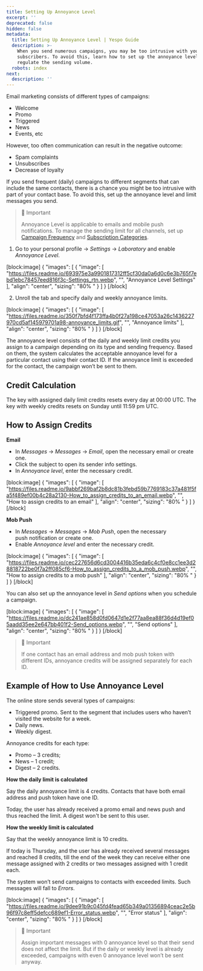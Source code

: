 ```yaml
---
title: Setting Up Annoyance Level
excerpt: ''
deprecated: false
hidden: false
metadata:
  title: Setting Up Annoyance Level | Yespo Guide
  description: >-
    When you send numerous campaigns, you may be too intrusive with your
    subscribers. To avoid this, learn how to set up the annoyance level and
    regulate the sending volume.
  robots: index
next:
  description: ''
---
```

Email marketing consists of different types of campaigns:

- Welcome
- Promo
- Triggered
- News
- Events, etc

However, too often communication can result in the negative outcome:

- Spam complaints
- Unsubscribes
- Decrease of loyalty

If you send frequent (daily) campaigns to different segments that can include the same contacts, there is a chance you might be too intrusive with part of your contact base. To avoid this, set up the annoyance level and limit messages you send.

> 📘 Important
> 
> Annoyance Level is applicable to emails and mobile push notifications. To manage the sending limit for all channels, set up [Campaign Frequency](https://yespo.io/blog/how-to-develop-effective-email-frequency-strategy) and [Subscription Categories](https://docs.yespo.io/docs/how-use-subscription-category).

1. Go to your personal profile → _Settings_ → _Laboratory_ and enable _Annoyance Level_.

[block:image]
{
  "images": [
    {
      "image": [
        "https://files.readme.io/693975e3a9901817312ff5cf30da0a6d0c6e3b765f7ebd1ebc78457eed816f3c-Settings_rtn.webp",
        "",
        "Annoyance Level Settings"
      ],
      "align": "center",
      "sizing": "80% "
    }
  ]
}
[/block]


2. Unroll the tab and specify daily and weekly annoyance limits.

[block:image]
{
  "images": [
    {
      "image": [
        "https://files.readme.io/350f7bfd4f173ffa4b0f27a198ce47053a26c1436227970cd5af145979701a98-annoyance_limits.gif",
        "",
        "Annoyance limits"
      ],
      "align": "center",
      "sizing": "80% "
    }
  ]
}
[/block]


The annoyance level consists of the daily and weekly limit credits you assign to a campaign depending on its type and sending frequency. Based on them, the system calculates the acceptable annoyance level for a particular contact using their contact ID. If the annoyance limit is exceeded for the contact, the campaign won’t be sent to them.

## Credit Calculation

The key with assigned daily limit credits resets every day at 00:00 UTC. The key with weekly credits resets on Sunday until 11:59 pm UTC.

## How to Assign Credits

**Email**

- In _Messages_ → _Messages_ → _Email_, open the necessary email or create one.
- Click the subject to open its sender info settings.
- In _Annoyance level_, enter the necessary credit.

[block:image]
{
  "images": [
    {
      "image": [
        "https://files.readme.io/9abbf269baf2b8dc81b3febd59b7769183c37a481f5fa5f489ef00b4c28a2130-How_to_assign_credits_to_an_email.webp",
        "",
        "How to assign credits to an email"
      ],
      "align": "center",
      "sizing": "80% "
    }
  ]
}
[/block]


**Mob Push**

- In _Messages_ → _Messages_ → _Mob Push_, open the necessary push notification or create one.
- Enable _Annoyance level_ and enter the necessary credit.

[block:image]
{
  "images": [
    {
      "image": [
        "https://files.readme.io/cec227656d6cd3004416b35eda6c4cf0e8cc1ee3d28818722be0f7a2ff085cf6-How_to_assign_credits_to_a_mob_push.webp",
        "",
        "How to assign credits to a mob push"
      ],
      "align": "center",
      "sizing": "80% "
    }
  ]
}
[/block]


You can also set up the annoyance level in _Send options_ when you schedule a campaign.

[block:image]
{
  "images": [
    {
      "image": [
        "https://files.readme.io/dc241ae858d0fd0647d1e2f77aa8ea88f36d4d19ef05aadd35ee2e647bb401f2-Send_options.webp",
        "",
        "Send options"
      ],
      "align": "center",
      "sizing": "80% "
    }
  ]
}
[/block]


> 📘 Important
> 
> If one contact has an email address and mob push token with different IDs, annoyance credits will be assigned separately for each ID.

## Example of How to Use Annoyance Level

The online store sends several types of campaigns:

- Triggered promo. Sent to the segment that includes users who haven’t visited the website for a week.
- Daily news.
- Weekly digest.

Annoyance credits for each type:

- Promo – 3 credits;
- News – 1 credit;
- Digest – 2 credits.

**How the daily limit is calculated**

Say the daily annoyance limit is 4 credits. Contacts that have both email address and push token have one ID.

Today, the user has already received a promo email and news push and thus reached the limit. A digest won't be sent to this user.

**How the weekly limit is calculated**

Say that the weekly annoyance limit is 10 credits.

If today is Thursday, and the user has already received several messages and reached 8 credits, till the end of the week they can receive either one message assigned with 2 credits or two messages assigned with 1 credit each.

The system won’t send campaigns to contacts with exceeded limits. Such messages will fall to _Errors_.

[block:image]
{
  "images": [
    {
      "image": [
        "https://files.readme.io/9dee91b9c045fd4fead65b349a01356894ceac2e5b96f97c8eff5defcc689ef1-Error_status.webp",
        "",
        "Error status"
      ],
      "align": "center",
      "sizing": "80% "
    }
  ]
}
[/block]


> 📘 Important
> 
> Assign important messages with 0 annoyance level so that their send does not affect the limit. But if the daily or weekly level is already exceeded, campaigns with even 0 annoyance level won’t be sent anyway.